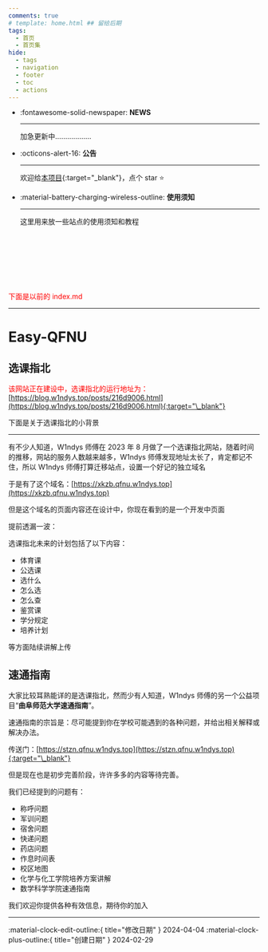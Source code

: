 ```yaml
---
comments: true
# template: home.html ## 留给后期
tags:
  - 首页
  - 首页集
hide:
  - tags
  - navigation
  - footer
  - toc
  - actions
---
```


<div class="grid cards" markdown>

-   :fontawesome-solid-newspaper: __NEWS__

    ---

    加急更新中………………

-   :octicons-alert-16: __公告__

    ---

    欢迎给[本项目](https://github.com/W1ndys/ezqfnu.w1ndys.top/){:target="\_blank"}，点个 star :star:

</div>

<div class="grid cards" markdown>

-   :material-battery-charging-wireless-outline: __使用须知__

    ---

    这里用来放一些站点的使用须知和教程

</div>
















<br><br><br><br><br><br>

<font color="red">下面是以前的 index.md</font>

---

# Easy-QFNU

## **选课指北**

<span style="color:#FF0000;">该网站正在建设中，选课指北的运行地址为：</span>[https://blog.w1ndys.top/posts/216d9006.html](https://blog.w1ndys.top/posts/216d9006.html){:target="\_blank"}

下面是关于选课指北的小背景

---

有不少人知道，W1ndys 师傅在 2023 年 8 月做了一个选课指北网站，随着时间的推移，网站的服务人数越来越多，W1ndys 师傅发现地址太长了，肯定都记不住，所以 W1ndys 师傅打算迁移站点，设置一个好记的独立域名

于是有了这个域名：[https://xkzb.qfnu.w1ndys.top](https://xkzb.qfnu.w1ndys.top)

但是这个域名的页面内容还在设计中，你现在看到的是一个开发中页面

提前透漏一波：

选课指北未来的计划包括了以下内容：

- 体育课
- 公选课
- 选什么
- 怎么选
- 怎么查
- 鉴赏课
- 学分规定
- 培养计划

等方面陆续讲解上传

## **速通指南**

大家比较耳熟能详的是选课指北，然而少有人知道，W1ndys 师傅的另一个公益项目“**曲阜师范大学速通指南**”。

速通指南的宗旨是：尽可能提到你在学校可能遇到的各种问题，并给出相关解释或解决办法。

传送门：[https://stzn.qfnu.w1ndys.top](https://stzn.qfnu.w1ndys.top){:target="\_blank"}

但是现在也是初步完善阶段，许许多多的内容等待完善。

我们已经提到的问题有：

- 称呼问题
- 军训问题
- 宿舍问题
- 快递问题
- 药店问题
- 作息时间表
- 校区地图
- 化学与化工学院培养方案讲解
- 数学科学学院速通指南

我们欢迎你提供各种有效信息，期待你的加入

---

:material-clock-edit-outline:{ title="修改日期" } 2024-04-04
:material-clock-plus-outline:{ title="创建日期" } 2024-02-29
